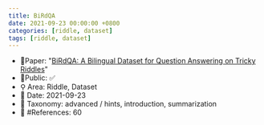```yaml
---
title: BiRdQA
date: 2021-09-23 00:00:00 +0800
categories: [riddle, dataset]
tags: [riddle, dataset]
---
```


- 📙Paper: "[BiRdQA: A Bilingual Dataset for Question Answering on Tricky Riddles](https://www.semanticscholar.org/paper/BiRdQA%3A-A-Bilingual-Dataset-for-Question-Answering-Zhang-Wan/4f7c4a9d73f6d18f4bbb4424c7f8a16df45df474)"
- 🔑Public: ✅
- ⚲ Area: Riddle, Dataset
- 📅 Date: 2021-09-23
- 🔎 Taxonomy: advanced / hints, introduction, summarization
- 📝 #References: 60
